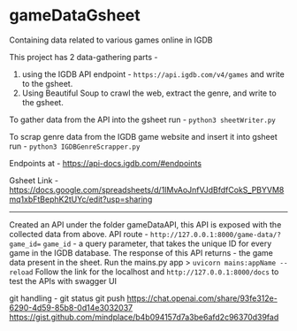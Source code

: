 # gameDataGsheet
Containing data related to various games online in IGDB

This project has 2 data-gathering parts -
1. using the IGDB API endpoint - ```https://api.igdb.com/v4/games``` and write to the gsheet.
2. Using Beautiful Soup to crawl the web, extract the genre, and write to the gsheet.

To gather data from the API into the gsheet run - ```python3 sheetWriter.py```

To scrap genre data from the IGDB game website and insert it into gsheet run - ```python3 IGDBGenreScrapper.py```

Endpoints at - https://api-docs.igdb.com/#endpoints

Gsheet Link - https://docs.google.com/spreadsheets/d/1IMvAoJnfVJdBfdfCokS_PBYVM8mq1xbFtBephK2tUYc/edit?usp=sharing

-------------------------------------------------------------------------------------------------------------------------------------------------------

Created an API under the folder gameDataAPI, this API is exposed with the collected data from above.
API route - ```http://127.0.0.1:8000/game-data/?game_id=```
```game_id``` - a query parameter, that takes the unique ID for every game in the IGDB database.
The response of this API returns - the game data present in the sheet.
Run the mains.py app > ```uvicorn mains:appName --reload```
Follow the link for the localhost and ```http://127.0.0.1:8000/docs``` to test the APIs with swagger UI

git handling - 
git status
git push
https://chat.openai.com/share/93fe312e-6290-4d59-85b8-0d14e3032037
https://gist.github.com/mindplace/b4b094157d7a3be6afd2c96370d39fad
